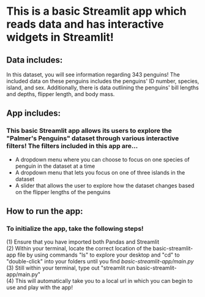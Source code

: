 # This is a basic Streamlit app which reads data and has interactive widgets in Streamlit!

## Data includes:
In this dataset, you will see information regarding 343 penguins! The included data on these penguins includes the penguins' ID number, species, island, and sex. Additionally, there is data outlining the penguins' bill lengths and depths, flipper length, and body mass.

## App includes:
### This basic Streamlit app allows its users to explore the "Palmer's Penguins" dataset through various interactive filters! The filters included in this app are...
- A dropdown menu where you can choose to focus on one species of penguin in the dataset at a time
- A dropdown menu that lets you focus on one of three islands in the dataset
- A slider that allows the user to explore how the dataset changes based on the flipper lengths of the penguins

## How to run the app:
### To initialize the app, take the following steps!<br>
  (1) Ensure that you have imported both Pandas and Streamlit<br>
  (2) Within your terminal, locate the correct location of the basic-streamlit-app file by using commands "ls" to explore your desktop and "cd" to "double-click" into your folders until you find *basic-streamlit-app/main.py*<br>
  (3) Still within your terminal, type out "streamlit run basic-streamlit-app/main.py"<br>
  (4) This will automatically take you to a local url in which you can begin to use and play with the app!
